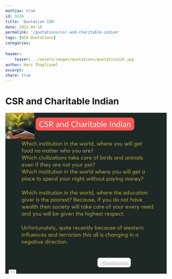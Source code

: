 ```yaml
---
mathjax: true
id: 9126
title: 'Quotation 126'
date: 2022-04-10
permalink: '/quotations/csr-and-charitable-indian'
tags: [WIA Quotations] 
categories: 

header:
    teaser: ../assets/images/quotations/quotation126.jpg
author: Hari Thapliyaal 
excerpt:
share: true 
---
```


# CSR and Charitable Indian

![CSR and Charitable Indian](../assets/images/quotations/quotation126.jpg)
